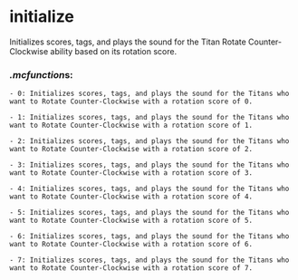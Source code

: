 # initialize
Initializes scores, tags, and plays the sound for the Titan Rotate Counter-Clockwise ability based on its rotation score.

### *.mcfunction*s:
    - 0: Initializes scores, tags, and plays the sound for the Titans who want to Rotate Counter-Clockwise with a rotation score of 0.
    
    - 1: Initializes scores, tags, and plays the sound for the Titans who want to Rotate Counter-Clockwise with a rotation score of 1.
    
    - 2: Initializes scores, tags, and plays the sound for the Titans who want to Rotate Counter-Clockwise with a rotation score of 2.
    
    - 3: Initializes scores, tags, and plays the sound for the Titans who want to Rotate Counter-Clockwise with a rotation score of 3.
    
    - 4: Initializes scores, tags, and plays the sound for the Titans who want to Rotate Counter-Clockwise with a rotation score of 4.
    
    - 5: Initializes scores, tags, and plays the sound for the Titans who want to Rotate Counter-Clockwise with a rotation score of 5.
    
    - 6: Initializes scores, tags, and plays the sound for the Titans who want to Rotate Counter-Clockwise with a rotation score of 6.
    
    - 7: Initializes scores, tags, and plays the sound for the Titans who want to Rotate Counter-Clockwise with a rotation score of 7.
